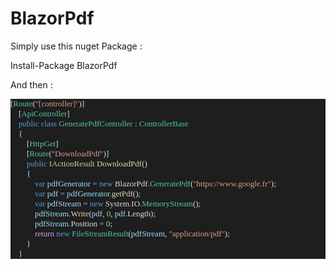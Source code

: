 # BlazorPdf

Simply use this nuget Package : 

Install-Package BlazorPdf

And then :

<pre style="font-family:Consolas;font-size:13px;color:gainsboro;background:#1e1e1e;">[<span style="color:#4ec9b0;">Route</span>(<span style="color:#d69d85;">&quot;[controller]&quot;</span>)]
&nbsp;&nbsp;&nbsp;&nbsp;[<span style="color:#4ec9b0;">ApiController</span>]
&nbsp;&nbsp;&nbsp;&nbsp;<span style="color:#569cd6;">public</span>&nbsp;<span style="color:#569cd6;">class</span>&nbsp;<span style="color:#4ec9b0;">GeneratePdfController</span>&nbsp;:&nbsp;<span style="color:#4ec9b0;">ControllerBase</span>&nbsp;
&nbsp;&nbsp;&nbsp;&nbsp;{&nbsp;&nbsp;&nbsp;&nbsp;
&nbsp;&nbsp;&nbsp;&nbsp;&nbsp;&nbsp;&nbsp;&nbsp;[<span style="color:#4ec9b0;">HttpGet</span>]
&nbsp;&nbsp;&nbsp;&nbsp;&nbsp;&nbsp;&nbsp;&nbsp;[<span style="color:#4ec9b0;">Route</span>(<span style="color:#d69d85;">&quot;DownloadPdf&quot;</span>)]
&nbsp;&nbsp;&nbsp;&nbsp;&nbsp;&nbsp;&nbsp;&nbsp;<span style="color:#569cd6;">public</span>&nbsp;<span style="color:#b8d7a3;">IActionResult</span>&nbsp;<span style="color:#dcdcaa;">DownloadPdf</span>()
&nbsp;&nbsp;&nbsp;&nbsp;&nbsp;&nbsp;&nbsp;&nbsp;{
&nbsp;&nbsp;&nbsp;&nbsp;&nbsp;&nbsp;&nbsp;&nbsp;&nbsp;&nbsp;&nbsp;&nbsp;<span style="color:#569cd6;">var</span>&nbsp;<span style="color:#9cdcfe;">pdfGenerator</span>&nbsp;<span style="color:#b4b4b4;">=</span>&nbsp;<span style="color:#569cd6;">new</span>&nbsp;BlazorPdf<span style="color:#b4b4b4;">.</span><span style="color:#4ec9b0;">GeneratePdf</span>(<span style="color:#d69d85;">&quot;https://www.google.fr&quot;</span>);
&nbsp;&nbsp;&nbsp;&nbsp;&nbsp;&nbsp;&nbsp;&nbsp;&nbsp;&nbsp;&nbsp;&nbsp;<span style="color:#569cd6;">var</span>&nbsp;<span style="color:#9cdcfe;">pdf</span>&nbsp;<span style="color:#b4b4b4;">=</span>&nbsp;<span style="color:#9cdcfe;">pdfGenerator</span><span style="color:#b4b4b4;">.</span><span style="color:#dcdcaa;">getPdf</span>();
&nbsp;&nbsp;&nbsp;&nbsp;&nbsp;&nbsp;&nbsp;&nbsp;&nbsp;&nbsp;&nbsp;&nbsp;<span style="color:#569cd6;">var</span>&nbsp;<span style="color:#9cdcfe;">pdfStream</span>&nbsp;<span style="color:#b4b4b4;">=</span>&nbsp;<span style="color:#569cd6;">new</span>&nbsp;System<span style="color:#b4b4b4;">.</span>IO<span style="color:#b4b4b4;">.</span><span style="color:#4ec9b0;">MemoryStream</span>();
&nbsp;&nbsp;&nbsp;&nbsp;&nbsp;&nbsp;&nbsp;&nbsp;&nbsp;&nbsp;&nbsp;&nbsp;<span style="color:#9cdcfe;">pdfStream</span><span style="color:#b4b4b4;">.</span><span style="color:#dcdcaa;">Write</span>(<span style="color:#9cdcfe;">pdf</span>,&nbsp;<span style="color:#b5cea8;">0</span>,&nbsp;<span style="color:#9cdcfe;">pdf</span><span style="color:#b4b4b4;">.</span>Length);
&nbsp;&nbsp;&nbsp;&nbsp;&nbsp;&nbsp;&nbsp;&nbsp;&nbsp;&nbsp;&nbsp;&nbsp;<span style="color:#9cdcfe;">pdfStream</span><span style="color:#b4b4b4;">.</span>Position&nbsp;<span style="color:#b4b4b4;">=</span>&nbsp;<span style="color:#b5cea8;">0</span>;
&nbsp;&nbsp;&nbsp;&nbsp;&nbsp;&nbsp;&nbsp;&nbsp;&nbsp;&nbsp;&nbsp;&nbsp;<span style="color:#d8a0df;">return</span>&nbsp;<span style="color:#569cd6;">new</span>&nbsp;<span style="color:#4ec9b0;">FileStreamResult</span>(<span style="color:#9cdcfe;">pdfStream</span>,&nbsp;<span style="color:#d69d85;">&quot;application/pdf&quot;</span>);
&nbsp;&nbsp;&nbsp;&nbsp;&nbsp;&nbsp;&nbsp;&nbsp;}
&nbsp;&nbsp;&nbsp;&nbsp;}</pre>
